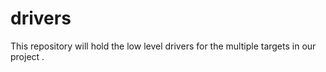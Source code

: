 # drivers
This repository will hold the low level drivers for the multiple targets in our project  .
